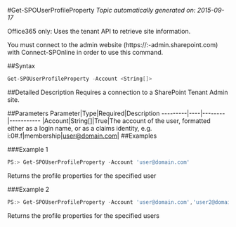 #Get-SPOUserProfileProperty
*Topic automatically generated on: 2015-09-17*

Office365 only: Uses the tenant API to retrieve site information.

You must connect to the admin website (https://:<tenant>-admin.sharepoint.com) with Connect-SPOnline in order to use this command. 

##Syntax
```powershell
Get-SPOUserProfileProperty -Account <String[]>
```


##Detailed Description
Requires a connection to a SharePoint Tenant Admin site.

##Parameters
Parameter|Type|Required|Description
---------|----|--------|-----------
|Account|String[]|True|The account of the user, formatted either as a login name, or as a claims identity, e.g. i:0#.f|membership|user@domain.com|
##Examples

###Example 1
```powershell
PS:> Get-SPOUserProfileProperty -Account 'user@domain.com'
```
Returns the profile properties for the specified user

###Example 2
```powershell
PS:> Get-SPOUserProfileProperty -Account 'user@domain.com','user2@domain.com'
```
Returns the profile properties for the specified users
<!-- Ref: C61E0015D3B554134384C26CFB5E724C -->